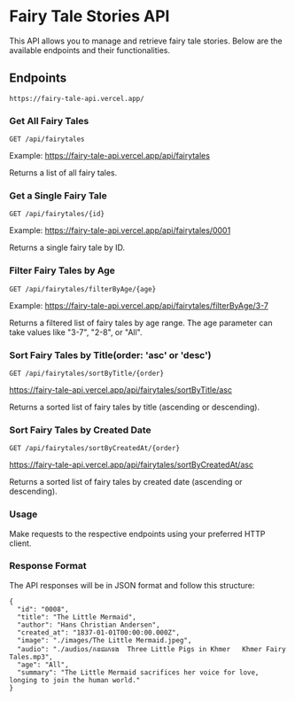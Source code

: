 # Fairy Tale Stories API

This API allows you to manage and retrieve fairy tale stories. Below are the available endpoints and their functionalities.

## Endpoints

```
https://fairy-tale-api.vercel.app/
```

### Get All Fairy Tales

```
GET /api/fairytales
```

Example: https://fairy-tale-api.vercel.app/api/fairytales

Returns a list of all fairy tales.

### Get a Single Fairy Tale

```
GET /api/fairytales/{id}
```

Example: https://fairy-tale-api.vercel.app/api/fairytales/0001

Returns a single fairy tale by ID.

### Filter Fairy Tales by Age

```
GET /api/fairytales/filterByAge/{age}
```

Example: https://fairy-tale-api.vercel.app/api/fairytales/filterByAge/3-7

Returns a filtered list of fairy tales by age range. The age parameter can take values like "3-7", "2-8", or "All".

### Sort Fairy Tales by Title(order: 'asc' or 'desc')

```
GET /api/fairytales/sortByTitle/{order}
```

https://fairy-tale-api.vercel.app/api/fairytales/sortByTitle/asc

Returns a sorted list of fairy tales by title (ascending or descending).

### Sort Fairy Tales by Created Date

```
GET /api/fairytales/sortByCreatedAt/{order}
```

https://fairy-tale-api.vercel.app/api/fairytales/sortByCreatedAt/asc

Returns a sorted list of fairy tales by created date (ascending or descending).

### Usage

Make requests to the respective endpoints using your preferred HTTP client.

### Response Format

The API responses will be in JSON format and follow this structure:
```
{
  "id": "0008",
  "title": "The Little Mermaid",
  "author": "Hans Christian Andersen",
  "created_at": "1837-01-01T00:00:00.000Z",
  "image": "./images/The Little Mermaid.jpeg",
  "audio": "./audios/កនជរកទង  Three Little Pigs in Khmer   Khmer Fairy Tales.mp3",
  "age": "All",
  "summary": "The Little Mermaid sacrifices her voice for love, longing to join the human world."
}
```
